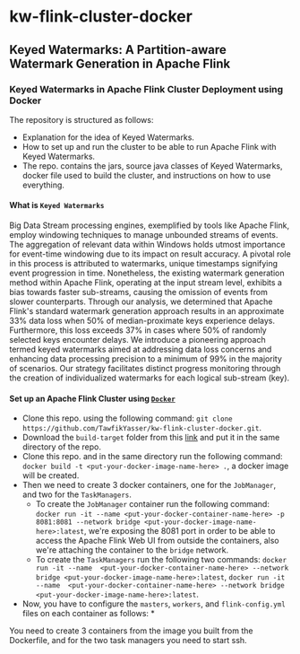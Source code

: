 # kw-flink-cluster-docker
## Keyed Watermarks: A Partition-aware Watermark Generation in Apache Flink
### Keyed Watermarks in Apache Flink Cluster Deployment using Docker

The repository is structured as follows:
* Explanation for the idea of Keyed Watermarks.
* How to set up and run the cluster to be able to run Apache Flink with Keyed Watermarks.
* The repo. contains the jars, source java classes of Keyed Watermarks, docker file used to build the cluster, and instructions on how to use everything.

#### What is `Keyed Watermarks` 
Big Data Stream processing engines, exemplified by tools like Apache Flink, employ windowing techniques to manage unbounded streams of events. The aggregation of relevant data within Windows holds utmost importance for event-time windowing due to its impact on result accuracy. A pivotal role in this process is attributed to watermarks, unique timestamps signifying event progression in time. Nonetheless, the existing watermark generation method within Apache Flink, operating at the input stream level, exhibits a bias towards faster sub-streams, causing the omission of events from slower counterparts. Through our analysis, we determined that Apache Flink's standard watermark generation approach results in an approximate $33\%$ data loss when $50\%$ of median-proximate keys experience delays. Furthermore, this loss exceeds $37\%$ in cases where $50\%$ of randomly selected keys encounter delays. We introduce a pioneering approach termed keyed watermarks aimed at addressing data loss concerns and enhancing data processing precision to a minimum of $99\%$ in the majority of scenarios. Our strategy facilitates distinct progress monitoring through the creation of individualized watermarks for each logical sub-stream (key).

#### Set up an Apache Flink Cluster using [`Docker`](https://github.com/TawfikYasser/kw-flink-cluster-docker/blob/main/Dockerfile)
* Clone this repo. using the following command: `git clone https://github.com/TawfikYasser/kw-flink-cluster-docker.git`.
* Download the `build-target` folder from this [link](https://drive.google.com/drive/folders/1_gEHB0FxrvtpiAGlCqfd4GLXfACmn2As?usp=sharing) and put it in the same directory of the repo.
* Clone this repo. and in the same directory run the following command: `docker build -t <put-your-docker-image-name-here> .`, a docker image will be created.
* Then we need to create 3 docker containers, one for the `JobManager`, and two for the `TaskManagers`.
   * To create the `JobManager` container run the following command: `docker run -it --name <put-your-docker-container-name-here> -p 8081:8081 --network bridge <put-your-docker-image-name-here>:latest`, we're exposing the 8081 port in order to be able to access the Apache Flink Web UI from outside the containers, also we're attaching the container to the `bridge` network.
   * To create the `TaskManagers` run the following two commands: `docker run -it --name  <put-your-docker-container-name-here> --network bridge <put-your-docker-image-name-here>:latest`, `docker run -it --name  <put-your-docker-container-name-here> --network bridge <put-your-docker-image-name-here>:latest`.
* Now, you have to configure the `masters`, `workers`, and `flink-config.yml` files on each container as follows:
   * 

You need to create 3 containers from the image you built from the Dockerfile, and for the two task managers you need to start ssh.
